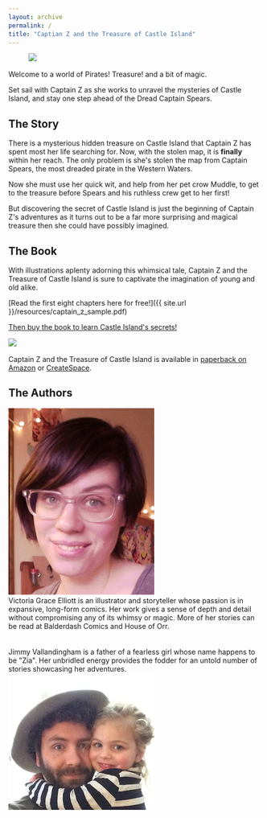 ```yaml
---
layout: archive
permalink: /
title: "Captian Z and the Treasure of Castle Island"
---
```


<div id="ships"></div>

<figure>
	<img id="banner" src="{{ site.url }}/images/head1.jpg">
</figure>


Welcome to a world of Pirates! Treasure! and a bit of magic.

Set sail with Captain Z as she works to unravel the mysteries of Castle Island, and stay one step ahead of the Dread Captain Spears.

## The Story

There is a mysterious hidden treasure on Castle Island that Captain Z has spent most her life searching for. Now, with the stolen map, it is <strong>finally</strong> within her reach. The only problem is she's stolen the map from Captain Spears, the most dreaded pirate in the Western Waters.

Now she must use her quick wit, and help from her pet crow Muddle, to get to the treasure before Spears and his ruthless crew get to her first!

But discovering the secret of Castle Island is just the beginning of Captain Z's adventures as it turns out to be a far more surprising and magical treasure then she could have possibly imagined.

## The Book

With illustrations aplenty adorning this whimsical tale, Captain Z and the Treasure of Castle Island is sure to captivate the imagination of young and old alike.

[Read the first eight chapters here for free!]({{ site.url }}/resources/captain_z_sample.pdf)

[Then buy the book to learn Castle Island's secrets!](http://www.amazon.com/Captain-Z-Treasure-Castle-Island/dp/1501048449/)

<a href="http://www.amazon.com/Captain-Z-Treasure-Castle-Island/dp/1501048449/"><img src="{{ site.url }}/images/cover.jpg"></a>

Captain Z and the Treasure of Castle Island is available in [paperback on Amazon](http://www.amazon.com/Captain-Z-Treasure-Castle-Island/dp/1501048449/) or [CreateSpace](https://www.createspace.com/4981594).

## The Authors

<div class="row">
<div class="profile-pic"><img src="images/victoria.jpg"/></div>

<div class="description">
Victoria Grace Elliott is an illustrator and storyteller whose passion is in expansive, long-form comics. Her work gives a sense of depth and detail without compromising any of its whimsy or magic. More of her stories can be read at Balderdash Comics and House of Orr.
</div>
</div>

<div class="row">
<br/><br/>
</div>

<div class="row">
<div class="description-left">
Jimmy Vallandingham is a father of a fearless girl whose name happens to be "Zia". Her unbridled energy provides the fodder for an untold number of stories showcasing her adventures.
</div>

<div class="profile-pic-right"><img src="images/jimmy.jpg"/></div>
</div>

